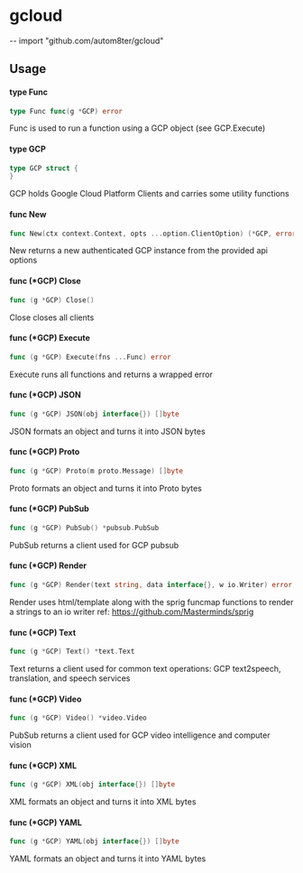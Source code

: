 # gcloud
--
    import "github.com/autom8ter/gcloud"


## Usage

#### type Func

```go
type Func func(g *GCP) error
```

Func is used to run a function using a GCP object (see GCP.Execute)

#### type GCP

```go
type GCP struct {
}
```

GCP holds Google Cloud Platform Clients and carries some utility functions

#### func  New

```go
func New(ctx context.Context, opts ...option.ClientOption) (*GCP, error)
```
New returns a new authenticated GCP instance from the provided api options

#### func (*GCP) Close

```go
func (g *GCP) Close()
```
Close closes all clients

#### func (*GCP) Execute

```go
func (g *GCP) Execute(fns ...Func) error
```
Execute runs all functions and returns a wrapped error

#### func (*GCP) JSON

```go
func (g *GCP) JSON(obj interface{}) []byte
```
JSON formats an object and turns it into JSON bytes

#### func (*GCP) Proto

```go
func (g *GCP) Proto(m proto.Message) []byte
```
Proto formats an object and turns it into Proto bytes

#### func (*GCP) PubSub

```go
func (g *GCP) PubSub() *pubsub.PubSub
```
PubSub returns a client used for GCP pubsub

#### func (*GCP) Render

```go
func (g *GCP) Render(text string, data interface{}, w io.Writer) error
```
Render uses html/template along with the sprig funcmap functions to render a
strings to an io writer ref: https://github.com/Masterminds/sprig

#### func (*GCP) Text

```go
func (g *GCP) Text() *text.Text
```
Text returns a client used for common text operations: GCP text2speech,
translation, and speech services

#### func (*GCP) Video

```go
func (g *GCP) Video() *video.Video
```
PubSub returns a client used for GCP video intelligence and computer vision

#### func (*GCP) XML

```go
func (g *GCP) XML(obj interface{}) []byte
```
XML formats an object and turns it into XML bytes

#### func (*GCP) YAML

```go
func (g *GCP) YAML(obj interface{}) []byte
```
YAML formats an object and turns it into YAML bytes
